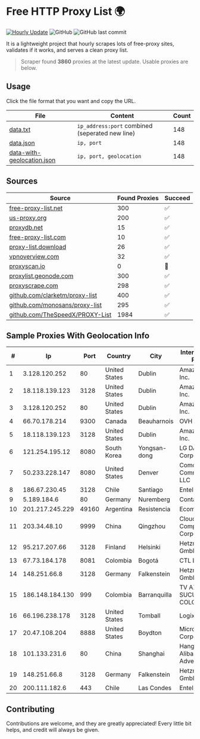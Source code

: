 
# Free HTTP Proxy List 🌍

[![Hourly Update](https://github.com/mertguvencli/http-proxy-list/actions/workflows/main.yml/badge.svg?branch=main)](https://github.com/mertguvencli/http-proxy-list/actions/workflows/main.yml)
![GitHub](https://img.shields.io/github/license/mertguvencli/http-proxy-list)
![GitHub last commit](https://img.shields.io/github/last-commit/mertguvencli/http-proxy-list)

It is a lightweight project that hourly scrapes lots of free-proxy sites, validates if it works, and serves a clean proxy list.


> Scraper found **3860** proxies at the latest update. Usable proxies are below.

## Usage

Click the file format that you want and copy the URL.


|File|Content|Count|
|----|-------|-----|
|[data.txt](https://raw.githubusercontent.com/mertguvencli/http-proxy-list/main/proxy-list/data.txt)|`ip_address:port` combined (seperated new line)|148|
|[data.json](https://raw.githubusercontent.com/mertguvencli/http-proxy-list/main/proxy-list/data.json)|`ip, port`|148|
|[data-with-geolocation.json](https://raw.githubusercontent.com/mertguvencli/http-proxy-list/main/proxy-list/data-with-geolocation.json)|`ip, port, geolocation`|148|

## Sources

|Source|Found Proxies|Succeed|
|------|-------------|-------|
|[free-proxy-list.net](https://free-proxy-list.net)|300|✅|
|[us-proxy.org](https://www.us-proxy.org)|200|✅|
|[proxydb.net](http://proxydb.net)|15|✅|
|[free-proxy-list.com](https://free-proxy-list.com/?page=&port=&type%5B%5D=http&type%5B%5D=https&up_time=0&search=Search)|10|✅|
|[proxy-list.download](https://www.proxy-list.download/HTTP)|26|✅|
|[vpnoverview.com](https://vpnoverview.com/privacy/anonymous-browsing/free-proxy-servers)|32|✅|
|[proxyscan.io](https://www.proxyscan.io)|0|🚫|
|[proxylist.geonode.com](https://proxylist.geonode.com/api/proxy-list?limit=300&page=1&sort_by=lastChecked&sort_type=desc&protocols=http,https)|300|✅|
|[proxyscrape.com](https://api.proxyscrape.com/v2/?request=displayproxies&protocol=http&timeout=10000&country=all&ssl=all&anonymity=all)|298|✅|
|[github.com/clarketm/proxy-list](https://raw.githubusercontent.com/clarketm/proxy-list/master/proxy-list-raw.txt)|400|✅|
|[github.com/monosans/proxy-list](https://raw.githubusercontent.com/monosans/proxy-list/main/proxies/http.txt)|295|✅|
|[github.com/TheSpeedX/PROXY-List](https://raw.githubusercontent.com/TheSpeedX/PROXY-List/master/http.txt)|1984|✅|


## Sample Proxies With Geolocation Info

|#|Ip|Port|Country|City|Internet Service Provider|
|-|--|----|-------|----|-------------------------|
|1|3.128.120.252|80|United States|Dublin|Amazon.com, Inc.|
|2|18.118.139.123|3128|United States|Dublin|Amazon.com, Inc.|
|3|3.128.120.252|80|United States|Dublin|Amazon.com, Inc.|
|4|66.70.178.214|9300|Canada|Beauharnois|OVH SAS|
|5|18.118.139.123|3128|United States|Dublin|Amazon.com, Inc.|
|6|121.254.195.12|8080|South Korea|Yongsan-dong|LG DACOM Corporation|
|7|50.233.228.147|8080|United States|Denver|Comcast Cable Communications, LLC|
|8|186.67.230.45|3128|Chile|Santiago|Entel Chile S.A.|
|9|5.189.184.6|80|Germany|Nuremberg|Contabo GmbH|
|10|201.217.245.229|49160|Argentina|Resistencia|Ecom Chaco S.A.|
|11|203.34.48.10|9999|China|Qingzhou|Cloud Computing Corporation|
|12|95.217.207.66|3128|Finland|Helsinki|Hetzner Online GmbH|
|13|67.73.184.178|8081|Colombia|Bogotá|CTL LATAM|
|14|148.251.66.8|3128|Germany|Falkenstein|Hetzner Online GmbH|
|15|186.148.184.130|999|Colombia|Barranquilla|TV AZTECA SUCURSAL COLOMBIA|
|16|66.196.238.178|3128|United States|Tomball|Logix|
|17|20.47.108.204|8888|United States|Boydton|Microsoft Corporation|
|18|101.133.231.6|80|China|Shanghai|Hangzhou Alibaba Advertising Co|
|19|148.251.66.8|3128|Germany|Falkenstein|Hetzner Online GmbH|
|20|200.111.182.6|443|Chile|Las Condes|Entel Chile S.A.|



## Contributing

Contributions are welcome, and they are greatly appreciated! Every
little bit helps, and credit will always be given.

